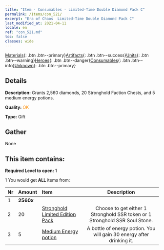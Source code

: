```yaml
---
title: "Item - Consumables - Limited-Time Double Diamond Pack C"
permalink: /Items/con_521/
excerpt: "Era of Chaos  Limited-Time Double Diamond Pack C"
last_modified_at: 2021-04-11
locale: en
ref: "con_521.md"
toc: false
classes: wide
---
```

 [Materials](/Items/){: .btn .btn--primary}[Artifacts](/Items/Artifacts/){: .btn .btn--success}[Units](/Items/Units/){: .btn .btn--warning}[Heroes](/Items/Heroes/){: .btn .btn--danger}[Consumables](/Items/Consumables/){: .btn .btn--info}[Unknown](/Items/Unknown/){: .btn .btn--primary}

## Details
 **Description:** Grants 2,560 diamonds, 20 Stronghold Faction Chests, and 5 medium energy potions.

 **Quality:** <span style="color: #FF8C00">OK</span>

 **Type:** Gift

## Gather

  None

## This item contains:

 **Required Level to open:** 1

 1 You would get **ALL** items  from:

  | Nr | Amount |     Item    | Description |
  |:---|:-------|:------------|:-----------:|
  | 1 |  **2560x** | <i class="fas fa-gem"/> |  | 
  | 2 | 20 | [Stronghold Limited Edition Pack](/Items/con_2103/) | Choose to get either 1 Stronghold SSR token or 1 Stronghold SSR Soul Stone. | 
  | 3 | 5 | [Medium Energy potion](/Items/con_705/) | A bottle of energy potion. You will gain 30 energy after drinking it. | 
